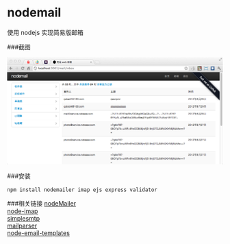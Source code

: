 nodemail
========

使用 nodejs 实现简易版邮箱



###截图

![截图](demo/Snip20120831_2.png)



###安装

```
npm install nodemailer imap ejs express validator
```


###相关链接
[nodeMailer](https://github.com/andris9/Nodemailer)  
[node-imap](https://github.com/mscdex/node-imap)  
[simplesmtp](https://github.com/andris9/simplesmtp)  
[mailparser](https://github.com/andris9/mailparser)  
[node-email-templates](https://github.com/niftylettuce/node-email-templates)  
